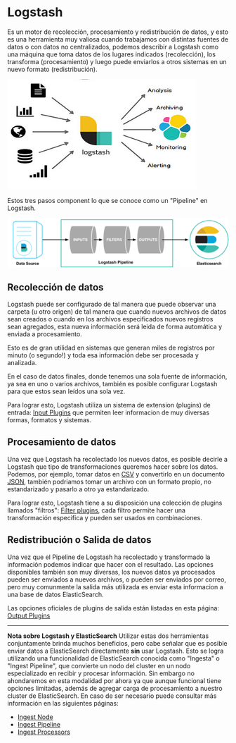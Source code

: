 # Logstash

Es un motor de recolección, procesamiento y redistribución de datos, y esto es una herramienta muy valiosa cuando trabajamos con distintas fuentes de datos o con datos no centralizados, podemos describir a Logstash como una máquina que toma datos de los lugares indicados (recolección), los transforma (procesamiento) y luego puede enviarlos a otros sistemas en un nuevo formato (redistribución).

![Logstash](../logstash_001.png "Logstash")

Estos tres pasos component lo que se conoce como un "Pipeline" en Logstash.

![Logstash Pipeline](../logstash_002.png "Logstash Pipeline")

## Recolección de datos

Logstash puede ser configurado de tal manera que puede observar una carpeta (u otro origen) de tal manera que cuando nuevos archivos de datos sean creados o cuando en los archivos especificados nuevos registros sean agregados, esta nueva información será leida de forma automática y enviada a procesamiento.

Esto es de gran utilidad en sistemas que generan miles de registros por minuto (o segundo!) y toda esa información debe ser procesada y analizada.

En el caso de datos finales, donde tenemos una sola fuente de información, ya sea en uno o varios archivos, también es posible configurar Logstash para que estos sean leídos una sola vez.

Para lograr esto, Logstash utiliza un sistema de extension (plugins) de entrada: [Input Plugins](https://www.elastic.co/guide/en/logstash/current/input-plugins.html) que permiten leer informacion de muy diversas formas, formatos y sistemas.

## Procesamiento de datos

Una vez que Logstash ha recolectado los nuevos datos, es posible decirle a Logstash que tipo de transformaciones queremos hacer sobre los datos. Podemos, por ejemplo, tomar datos en [CSV](https://es.wikipedia.org/wiki/Valores_separados_por_comas) y convertirlo en un documento [JSON](https://es.wikipedia.org/wiki/JSON), también podriamos tomar un archivo con un formato propio, no estandarizado y pasarlo a otro ya estandarizado.

Para lograr esto, Logstash tiene a su disposición una colección de plugins llamados "filtros": [Filter plugins](https://www.elastic.co/guide/en/logstash/current/filter-plugins.html), cada filtro permite hacer una transformación especifica y pueden ser usados en combinaciones.

## Redistribución o Salida de datos

Una vez que el Pipeline de Logstash ha recolectado y transformado la información podemos indicar que hacer con el resultado. Las opciones disponibles también son muy diversas, los nuevos datos ya procesados pueden ser enviados a nuevos archivos, o pueden ser enviados por correo, pero muy comunmente la salida más utilizada es enviar esta informacion a una base de datos ElasticSearch.

Las opciones oficiales de plugins de salida están listadas en esta página: [Output Plugins](https://www.elastic.co/guide/en/logstash/current/output-plugins.html)

---

**Nota sobre Logstash y ElasticSearch**
Utilizar estas dos herramientas conjuntamente brinda muchos beneficios, pero cabe señalar que es posible enviar datos a ElasticSearch directamente **sin** usar Logstash.
Esto se logra utilizando una funcionalidad de ElasticSearch conocida como "Ingesta" o "Ingest Pipeline", que convierte un nodo del cluster en un nodo especializado en recibir y procesar información.
Sin embargo no ahondaremos en esta modalidad por ahora ya que aunque funcional tiene opciones limitadas, además de agregar carga de procesamiento a nuestro cluster de ElasticSearch.
En caso de ser necesario puede consultar más información en las siguientes páginas:
- [Ingest Node](https://www.elastic.co/guide/en/elasticsearch/reference/current/ingest.html)
- [Ingest Pipeline](https://www.elastic.co/guide/en/elasticsearch/reference/current/pipeline.html)
- [Ingest Processors](https://www.elastic.co/guide/en/elasticsearch/reference/current/ingest-processors.html)

